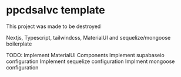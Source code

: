 # ppcdsalvc template

This project was made to be destroyed

Nextjs, Typescript, tailwindcss, MaterialUI and sequelize/mongoose boilerplate

TODO:
Implement MaterialUI Components
Implement supabaseio configuration
Implement sequelize configuration
Implment mongoose configuration
